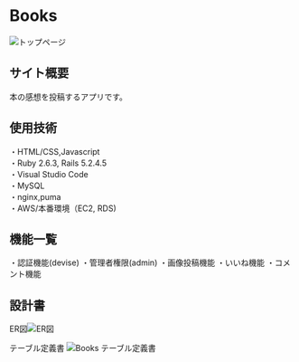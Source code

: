 # Books
![トップページ](https://user-images.githubusercontent.com/72184121/115503662-bedd0900-a2b1-11eb-8e91-c9dc1122d820.jpg)

## サイト概要
本の感想を投稿するアプリです。


## 使用技術
・HTML/CSS,Javascript<br>
・Ruby 2.6.3, Rails 5.2.4.5<br>
・Visual Studio Code<br>
・MySQL<br>
・nginx,puma<br>
・AWS/本番環境（EC2, RDS)


## 機能一覧
・認証機能(devise)
・管理者権限(admin)
・画像投稿機能
・いいね機能
・コメント機能


## 設計書
ER図![ER図](https://user-images.githubusercontent.com/72184121/115503701-d0261580-a2b1-11eb-8ae6-71942d496a12.jpg)


テーブル定義書
![Books テーブル定義書](https://user-images.githubusercontent.com/72184121/115503747-e633d600-a2b1-11eb-8724-6f090d6d2e1e.jpg)
